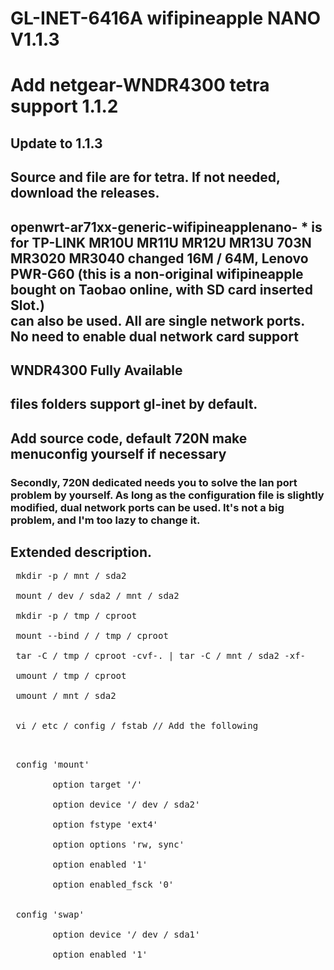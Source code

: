 # GL-INET-6416A wifipineapple NANO V1.1.3

# Add netgear-WNDR4300 tetra support 1.1.2

 ## Update to 1.1.3

 ## Source and file are for tetra. If not needed, download the releases.

 ## openwrt-ar71xx-generic-wifipineapplenano- * is for TP-LINK MR10U MR11U MR12U MR13U 703N MR3020 MR3040 changed 16M / 64M, Lenovo PWR-G60 (this is a non-original wifipineapple bought on Taobao online, with SD card inserted  Slot.) <br> can also be used.  All are single network ports.  No need to enable dual network card support

 ## WNDR4300 Fully Available

 ## files folders support gl-inet by default.

 ## Add source code, default 720N make menuconfig yourself if necessary

 ### Secondly, 720N dedicated needs you to solve the lan port problem by yourself.  As long as the configuration file is slightly modified, dual network ports can be used.  It's not a big problem, and I'm too lazy to change it.

 ## Extended description.
 <pre>
 mkdir -p / mnt / sda2 <br>
 mount / dev / sda2 / mnt / sda2 <br>
 mkdir -p / tmp / cproot <br>
 mount --bind / / tmp / cproot <br>
 tar -C / tmp / cproot -cvf-. | tar -C / mnt / sda2 -xf-<br>
 umount / tmp / cproot <br>
 umount / mnt / sda2 <br>
 </ pre>
 vi / etc / config / fstab // Add the following <br>
 <pre>
 config 'mount' <br>
        option target '/' <br>
        option device '/ dev / sda2' <br>
        option fstype 'ext4' <br>
        option options 'rw, sync' <br>
        option enabled '1' <br>
        option enabled_fsck '0' <br>

 config 'swap' <br>
        option device '/ dev / sda1' <br>
        option enabled '1' <br>
 </ pre>
